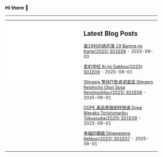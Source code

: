 ### Hi there 👋

<!--
**etng/etng** is a ✨ _special_ ✨ repository because its `README.md` (this file) appears on your GitHub profile.

Here are some ideas to get you started:

- 🔭 I’m currently working on ...
- 🌱 I’m currently learning ...
- 👯 I’m looking to collaborate on ...
- 🤔 I’m looking for help with ...
- 💬 Ask me about ...
- 📫 How to reach me: ...
- 😄 Pronouns: ...
- ⚡ Fun fact: ...
-->


---

<table>
<tr>
<td valign="top" width="50%">
<img src="metrics.svg" alt="Metric" />
</td>
<td valign="top" width="50%">

## Latest Blog Posts
<!-- blog start -->
[第19科的病历簿 19 Banme no Karte(2025) S01E06](http://www.fanxinzhui.com/rr/2638#S01E06) - 2025-09-03

[爱的学校 Ai no Gakkou(2025) S01E08](http://www.fanxinzhui.com/rr/2634#S01E08) - 2025-09-01

[Stingers 警视厅卧底调查室 Stingers Keishicho Otori Sosa Kenshoshitsu(2025) S01E06](http://www.fanxinzhui.com/rr/2637#S01E06) - 2025-09-01

[DOPE 毒品管理部特搜课 Dope Mayaku Torishimaribu Tokusouka(2025) S01E09](http://www.fanxinzhui.com/rr/2629#S01E09) - 2025-09-01

[幸福的婚姻 Shiawasena Kekkon(2025) S01E07](http://www.fanxinzhui.com/rr/2635#S01E07) - 2025-09-01
<!-- blog end -->

</td></tr></table>

